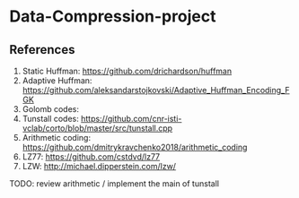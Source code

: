 # Data-Compression-project

## References
1. Static Huffman: https://github.com/drichardson/huffman
2. Adaptive Huffman: https://github.com/aleksandarstojkovski/Adaptive_Huffman_Encoding_FGK
3. Golomb codes: 
4. Tunstall codes: https://github.com/cnr-isti-vclab/corto/blob/master/src/tunstall.cpp
5. Arithmetic coding: https://github.com/dmitrykravchenko2018/arithmetic_coding
6. LZ77: https://github.com/cstdvd/lz77
7. LZW: http://michael.dipperstein.com/lzw/


TODO: review arithmetic / implement the main of tunstall
